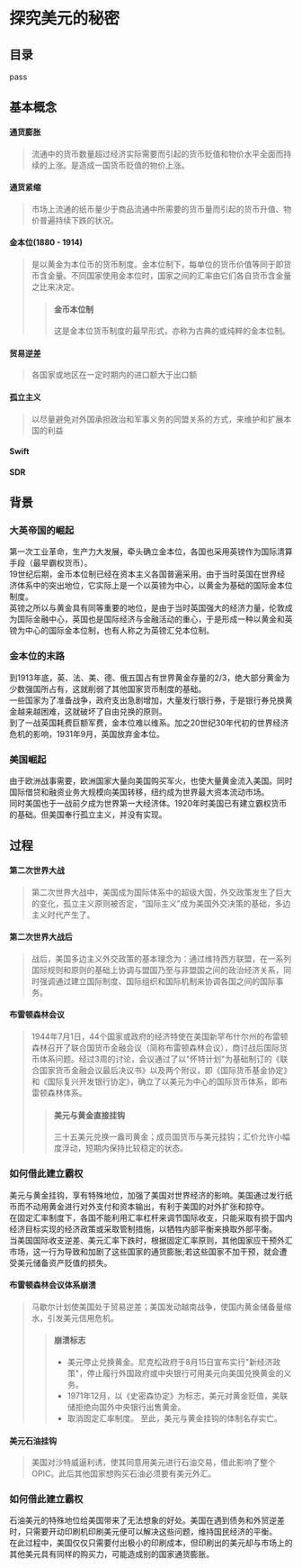 # 探究美元的秘密
## 目录
pass
## 基本概念
#### 通货膨胀
> 流通中的货币数量超过经济实际需要而引起的货币贬值和物价水平全面而持续的上涨。是造成一国货币贬值的物价上涨。
#### 通货紧缩
> 市场上流通的纸币量少于商品流通中所需要的货币量而引起的货币升值、物价普遍持续下跌的状况。
#### 金本位(1880 - 1914)  
> 是以黄金为本位币的货币制度。金本位制下，每单位的货币价值等同于即货币含金量。不同国家使用金本位时，国家之间的汇率由它们各自货币含金量之比来决定。  
>> #### 金币本位制
>> 这是金本位货币制度的最早形式，亦称为古典的或纯粹的金本位制。
#### 贸易逆差
> 各国家或地区在一定时期内的进口额大于出口额
#### 孤立主义
> 以尽量避免对外国承担政治和军事义务的同盟关系的方式，来维护和扩展本国的利益
#### Swift

#### SDR

## 背景
### 大英帝国的崛起
第一次工业革命，生产力大发展，牵头确立金本位，各国也采用英镑作为国际清算手段（最早霸权货币）。  
19世纪后期，金币本位制已经在资本主义各国普遍采用。由于当时英国在世界经济体系中的突出地位，它实际上是一个以英镑为中心，以黄金为基础的国际金本位制度。  
英镑之所以与黄金具有同等重要的地位，是由于当时英国强大的经济力量，伦敦成为国际金融中心，英国也是国际经济与金融活动的重心，于是形成一种以黄金和英镑为中心的国际金本位制，也有人称之为英镑汇兑本位制。

### 金本位的末路
到1913年底，英、法、美、德、俄五国占有世界黄金存量的2/3，绝大部分黄金为少数强国所占有，这就削弱了其他国家货币制度的基础。  
一些国家为了准备战争，政府支出急剧增加，大量发行银行券，于是银行券兑换黄金越来越困难，这就破坏了自由兑换的原则。  
到了一战英国耗费巨额军费，金本位难以维系。加之20世纪30年代初的世界经济危机的影响，1931年9月，英国放弃金本位。  

### 美国崛起
由于欧洲战事需要，欧洲国家大量向美国购买军火，也使大量黄金流入美国。同时国际借贷和融资业务大规模向美国转移，纽约成为世界最大资本流动市场。  
同时美国也于一战前夕成为世界第一大经济体。1920年时美国已有建立霸权货币的基础。但美国奉行孤立主义，并没有实现。

## 过程
#### 第二次世界大战
> 第二次世界大战中，美国成为国际体系中的超级大国，外交政策发生了巨大的变化，孤立主义原则被否定，“国际主义”成为美国外交决策的基础，多边主义时代产生了。  
#### 第二次世界大战后
> 战后，美国多边主义外交政策的基本理念为：通过维持西方联盟，在一系列国际规则和原则的基础上协调与盟国乃至与非盟国之间的政治经济关系，同时强调通过建立国际制度、国际组织和国际机制来协调各国之间的国际事务。
#### 布雷顿森林会议
> 1944年7月1日，44个国家或政府的经济特使在美国新罕布什尔州的布雷顿森林召开了联合国货币金融会议（简称布雷顿森林会议），商讨战后国际货币体系问题。经过3周的讨论，会议通过了以"怀特计划"为基础制订的《联合国家货币金融会议最后决议书》以及两个附议，即《国际货币基金协定》和《国际复兴开发银行协定》，确立了以美元为中心的国际货币体系，即布雷顿森林体系。
>> #### 美元与黄金直接挂钩
>> 三十五美元兑换一盎司黄金；成员国货币与美元挂钩；汇价允许小幅度浮动，短期内保持比较稳定的状态。

### 如何借此建立霸权
美元与黄金挂钩，享有特殊地位，加强了美国对世界经济的影响。美国通过发行纸币而不动用黄金进行对外支付和资本输出，有利于美国的对外扩张和掠夺。  
在固定汇率制度下，各国不能利用汇率杠杆来调节国际收支，只能采取有损于国内经济目标实现的经济政策或采取管制措施，以牺牲内部平衡来换取外部平衡。  
当美国国际收支逆差、美元汇率下跌时，根据固定汇率原则，其他国家应干预外汇市场，这一行为导致和加剧了这些国家的通货膨胀;若这些国家不加干预，就会遭受美元储备资产贬值的损失。

#### 布雷顿森林会议体系崩溃
> 马歇尔计划使美国处于贸易逆差；美国发动越南战争，使国内黄金储备量缩水，引发美元信用危机。
>> #### 崩溃标志
>> - 美元停止兑换黄金。尼克松政府于8月15日宣布实行"新经济政策"，停止履行外国政府或中央银行可用美元向美国兑换黄金的义务。
>> - 1971年12月，以《史密森协定》为标志，美元对黄金贬值，美联储拒绝向国外中央银行出售黄金。
>> - 取消固定汇率制度。
>> 至此，美元与黄金挂钩的体制名存实亡。

#### 美元石油挂钩
> 美国对沙特威逼利诱，使其同意用美元进行石油交易，借此影响了整个OPIC。此后其他国家想购买石油必须要有美元外汇。  

### 如何借此建立霸权
石油美元的特殊地位给美国带来了无法想象的好处。美国在遇到债务和外贸逆差时，只需要开动印刷机印刷美元便可以解决这些问题，维持国民经济的平衡。  
在此过程中，美国仅仅只需要付出极小的印刷成本，但印刷出的美元却与市场上的其他美元具有同样的购买力，可能造成别的国家通货膨胀。
